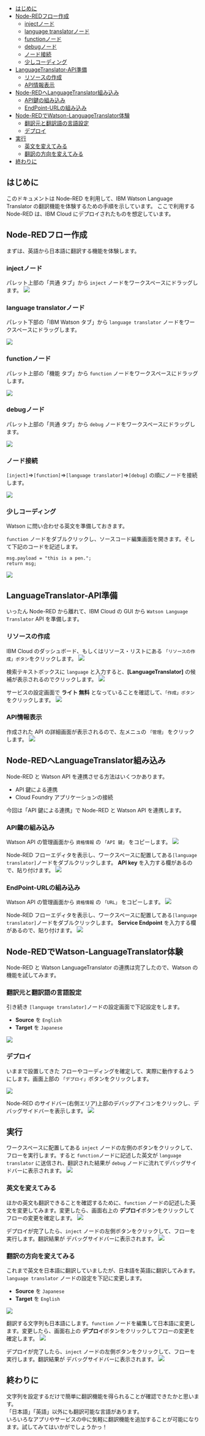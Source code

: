 <!-- Table of Contents -->
- [はじめに](#はじめに)
- [Node-REDフロー作成](#Node-REDフロー作成)
    - [injectノード](#injectノード)
    - [language translatorノード](#language-translatorノード)
    - [functionノード](#functionノード)
    - [debugノード](#debugノード)
    - [ノード接続](#ノード接続)
    - [少しコーディング](#少しコーディング)
- [LanguageTranslator-API準備](#LanguageTranslator-API準備)
    - [リソースの作成](#リソースの作成)    
    - [API情報表示](#API情報表示)
- [Node-REDへLanguageTranslator組み込み](#Node-REDへLanguageTranslator組み込み)
    - [API鍵の組み込み](#API鍵の組み込み)
    - [EndPoint-URLの組み込み](#EndPoint-URLの組み込み)
- [Node-REDでWatson-LanguageTranslator体験](#Node-REDでWatson-LanguageTranslator体験)
    - [翻訳元と翻訳語の言語設定](#翻訳元と翻訳語の言語設定)
    - [デプロイ](#デプロイ)
- [実行](#実行)
    - [英文を変えてみる](#英文を変えてみる)
    - [翻訳の方向を変えてみる](#翻訳の方向を変えてみる)
- [終わりに](#終わりに)

<!-- Table of Contents -->


## はじめに

このドキュメントは Node-RED を利用して、IBM Watson Language Translator の翻訳機能を体験するための手順を示しています。
ここで利用する Node-RED は、IBM Cloud にデプロイされたものを想定しています。


## Node-REDフロー作成

まずは、英語から日本語に翻訳する機能を体験します。

### injectノード
パレット上部の「共通 タブ」から `inject` ノードをワークスペースにドラッグします。
![](./img/010.png)

### language translatorノード
パレット下部の「IBM Watson タブ」から `language translator` ノードをワークスペースにドラッグします。

![](./img/020.png)

### functionノード
パレット上部の「機能 タブ」から `function` ノードをワークスペースにドラッグします。

![](./img/030.png)

### debugノード
パレット上部の「共通 タブ」から `debug` ノードをワークスペースにドラッグします。

![](./img/040.png)

### ノード接続
`[inject]`⇒`[function]`⇒`[language translator]`⇒`[debug]` の順にノードを接続します。

![](./img/050.png)

### 少しコーディング
Watson に問い合わせる英文を準備しておきます。

`function` ノードをダブルクリックし、ソースコード編集画面を開きます。そして下記のコードを記述します。

```
msg.payload = "this is a pen.";
return msg;
```
![](./img/060.png)


## LanguageTranslator-API準備
いったん Node-RED から離れて、IBM Cloud の GUI から `Watson Language Translator` API を準備します。

### リソースの作成
IBM Cloud のダッシュボード、もしくはリソース・リストにある `「リソースの作成」ボタン`をクリックします。
![](./img/100.png)

検索テキストボックスに `language` と入力すると、**[LanguageTranslator]** の候補が表示されるのでクリックします。
![](./img/110.png)

サービスの設定画面で **ライト 無料** となっていることを確認して、`「作成」ボタン`をクリックします。
![](./img/120.png)

### API情報表示
作成された API の詳細画面が表示されるので、左メニュの `「管理」` をクリックします。
![](./img/130.png)



## Node-REDへLanguageTranslator組み込み
Node-RED と Watson API を連携させる方法はいくつかあります。

- API 鍵による連携
- Cloud Foundry アプリケーションの接続

今回は「API 鍵による連携」で Node-RED と Watson API を連携します。

### API鍵の組み込み
Watson API の管理画面から `資格情報` の `「API 鍵」` をコピーします。
![](./img/140.png)

Node-RED フローエディタを表示し、ワークスペースに配置してある`[language translator]`ノードをダブルクリックします。 **API key** を入力する欄があるので、貼り付けます。
![](./img/160.png)

### EndPoint-URLの組み込み
Watson API の管理画面から `資格情報` の `「URL」` をコピーします。
![](./img/170.png)

Node-RED フローエディタを表示し、ワークスペースに配置してある`[language translator]`ノードをダブルクリックします。 **Service Endpoint** を入力する欄があるので、貼り付けます。
![](./img/180.png)

## Node-REDでWatson-LanguageTranslator体験
Node-RED と Watson LanguageTranslator の連携は完了したので、Watson の機能を試してみます。

### 翻訳元と翻訳語の言語設定
引き続き `[language translator]`ノードの設定画面で下記設定をします。

- **Source** を `English`
- **Target** を `Japanese` 


![](./img/190.png)

### デプロイ
いままで設置してきた フローやコーディングを確定して、実際に動作するようにします。画面上部の `「デプロイ」`ボタンをクリックします。

![](./img/200.png)

Node-RED のサイドバー(右側エリア)上部のデバッグアイコンをクリックし、デバッグサイドバーを表示します。
![](./img/210.png)

## 実行
ワークスペースに配置してある `inject` ノードの左側のボタンをクリックして、フローを実行します。すると `function`ノードに記述した英文が `language translator` に送信され、翻訳された結果が `debug` ノードに流れてデバッグサイドバーに表示されます。
![](./img/220.png)

### 英文を変えてみる
ほかの英文も翻訳できることを確認するために、`function` ノードの記述した英文を変更してみます。変更したら、画面右上の **デプロイ**ボタンをクリックしてフローの変更を確定します。
![](./img/230.png)

デプロイが完了したら、`inject` ノードの左側ボタンをクリックして、フローを実行します。翻訳結果が デバッグサイドバーに表示されます。
![](./img/240.png)

### 翻訳の方向を変えてみる
これまで英文を日本語に翻訳していましたが、日本語を英語に翻訳してみます。 `language translator` ノードの設定を下記に変更します。

- **Source** を `Japanese`
- **Target** を `English` 

![](./img/250.png)

翻訳する文字列も日本語にします。`function` ノードを編集して日本語に変更します。変更したら、画面右上の **デプロイ**ボタンをクリックしてフローの変更を確定します。
![](./img/260.png)

デプロイが完了したら、`inject` ノードの左側ボタンをクリックして、フローを実行します。翻訳結果が デバッグサイドバーに表示されます。
![](./img/270.png)

## 終わりに
文字列を設定するだけで簡単に翻訳機能を得られることが確認できたかと思います。  
「日本語」「英語」以外にも翻訳可能な言語があります。  
いろいろなアプリやサービスの中に気軽に翻訳機能を追加することが可能になります。試してみてはいかがでしょうかっ！